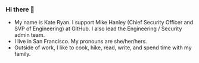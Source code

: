 ### Hi there 👋
- My name is Kate Ryan. I support Mike Hanley (Chief Security Officer and SVP of Engineering) at GitHub. I also lead the Engineering / Security admin team.
- I live in San Francisco. My pronouns are she/her/hers.
- Outside of work, I like to cook, hike, read, write, and spend time with my family. 
 

<!--
**katyryan/katyryan** is a ✨ _special_ ✨ repository because its `README.md` (this file) appears on your GitHub profile.

Here are some ideas to get you started:

- 🔭 I’m currently working on ...
- 🌱 I’m currently learning ...
- 👯 I’m looking to collaborate on ...
- 🤔 I’m looking for help with ...
- 💬 Ask me about ...
- 📫 How to reach me: ...
- 😄 Pronouns: ...
- ⚡ Fun fact: ...
-->

